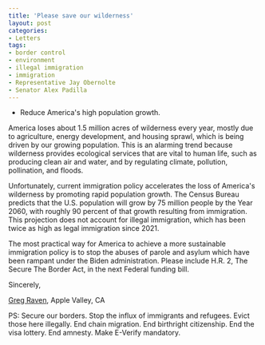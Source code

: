 ```yaml
---
title: 'Please save our wilderness'
layout: post
categories:
- Letters
tags:
- border control
- environment
- illegal immigration
- immigration
- Representative Jay Obernolte
- Senator Alex Padilla
---
```


- Reduce America's high population growth.

America loses about 1.5 million acres of wilderness every year, mostly due to agriculture, energy development, and housing sprawl, which is being driven by our growing population. This is an alarming trend because wilderness provides ecological services that are vital to human life, such as producing clean air and water, and by regulating climate, pollution, pollination, and floods.

Unfortunately, current immigration policy accelerates the loss of America's wilderness by promoting rapid population growth. The Census Bureau predicts that the U.S. population will grow by 75 million people by the Year 2060, with roughly 90 percent of that growth resulting from immigration. This projection does not account for illegal immigration, which has been twice as high as legal immigration since 2021.

The most practical way for America to achieve a more sustainable immigration policy is to stop the abuses of parole and asylum which have been rampant under the Biden administration. Please include H.R. 2, The Secure The Border Act, in the next Federal funding bill.

Sincerely,

[Greg Raven](https://www.gregraven.org/), Apple Valley, CA

PS: Secure our borders. Stop the influx of immigrants and refugees. Evict those here illegally. End chain migration. End birthright citizenship. End the visa lottery. End amnesty. Make E-Verify mandatory.